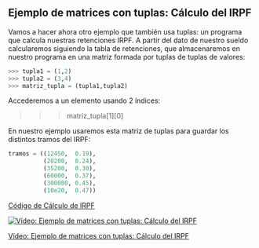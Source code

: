 ## Ejemplo de matrices con tuplas: Cálculo del IRPF

Vamos a hacer ahora otro ejemplo que también usa tuplas: un programa que calcula nuestras retenciones IRPF. A partir del dato de nuestro sueldo calcularemos siguiendo la tabla de retenciones, que almacenaremos en nuestro programa en una matriz formada por tuplas de tuplas de valores:

```python
>>> tupla1 = (1,2)
>>> tupla2 = (3,4)
>>> matriz_tupla = (tupla1,tupla2)
```

Accederemos a un elemento usando 2 índices:

>>> matriz_tupla[1][0]

En nuestro ejemplo usaremos esta matriz de tuplas para guardar los distintos tramos del IRPF:

```python
tramos = ((12450,  0.19),
          (20200,  0.24),
          (35200,  0.30),
          (60000,  0.37),
          (300000, 0.45),
          (10e20,  0.47))
```

[Código de Cálculo de IRPF](https://raw.githubusercontent.com/javacasm/CursoPython/master/codigo/7.1.2_calculo_irpf.py)

[![Vídeo: Ejemplo de matrices con tuplas: Cálculo del IRPF](https://img.youtube.com/vi/iJ_GHEA0k5Q/0.jpg)](https://drive.google.com/file/d/1nvenUyVzum1b58naL2s_xyESBhobj3rd/view?usp=sharing)


[Vídeo: Ejemplo de matrices con tuplas: Cálculo del IRPF](https://drive.google.com/file/d/1nvenUyVzum1b58naL2s_xyESBhobj3rd/view?usp=sharing)

